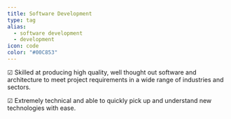 ```yaml
---
title: Software Development
type: tag
alias:
  - software development
  - development
icon: code
color: "#00C853"
---
```

☑ Skilled at producing high quality, well thought out software and architecture to meet project requirements in a wide range of industries and sectors.

☑ Extremely technical and able to quickly pick up and understand new technologies with ease.
